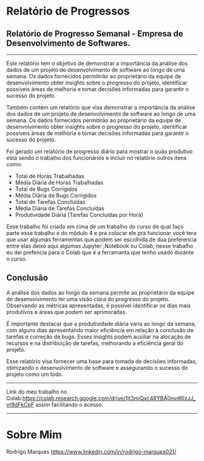 # Relatório de Progressos

## Relatório de Progresso Semanal - Empresa de Desenvolvimento de Softwares.
---
Este relatório tem o objetivo de demonstrar a importância da análise dos dados de um
projeto de desenvolvimento de software ao longo de uma semana. Os dados fornecidos
permitirão ao proprietário da equipe de desenvolvimento obter insights sobre o progresso
do projeto, identificar possíveis áreas de melhoria e tomar decisões informadas para
garantir o sucesso do projeto.

Também contém um relatório que visa demonstrar a importância da análise dos dados de um projeto de desenvolvimento de software ao longo de uma semana. Os dados fornecidos permitirão ao proprietário da equipe de desenvolvimento obter insights sobre o progresso do projeto, identificar possíveis áreas de melhoria e tomar decisões informadas para garantir o sucesso do projeto.

Foi gerado um relatório de progresso diário para mostrar o quão produtivo está sendo o
trabalho dos funcionários e incluir no relatório outros itens como:

* Total de Horas Trabalhadas
* Média Diária de Horas Trabalhadas
* Total de Bugs Corrigidos
* Média Diária de Bugs Corrigidos
* Total de Tarefas Concluídas
* Média Diária de Tarefas Concluídas
* Produtividade Diária (Tarefas Concluídas por Hora)

Esse trabalho foi criado em cima de um trabalho do curso de qual faço parte esse trabalho 
e do módulo 4 e pra colocar ele pra funcionar você tera que usar algumas ferramentas que podem
ser escolhida de dua preferencia entre elas deixo aqui algumas Jupyter ,Notebook ou Colab,
nesse trabalho eu dei prefencia para o Colab que é a ferramanta que tenho usado durante o curso.

## Conclusão
A análise dos dados ao longo da semana permite ao proprietário da equipe de desenvolvimento ter uma visão clara do progresso do projeto. Observando as métricas apresentadas, é possível identificar os dias mais produtivos e áreas que podem ser aprimoradas.

É importante destacar que a produtividade diária varia ao longo da semana, com alguns dias apresentando maior eficiência em relação à conclusão de tarefas e correção de bugs. Esses insights podem auxiliar na alocação de recursos e na distribuição de tarefas, melhorando a eficiência geral do projeto.

Esse relatório visa fornecer uma base para tomada de decisões informadas, otimizando o desenvolvimento de software e assegurando o sucesso do projeto como um todo.

--- 
 
Link do meu trabalho no Colab:https://colab.research.google.com/drive/1jt3miQxc48YBA0nvd6IzJJ_vt9dFkCpF
assim facilitando o acesso.

---

# Sobre Mim

Rodrigo Marques 
https://www.linkedin.com/in/rodrigo-marques021/
